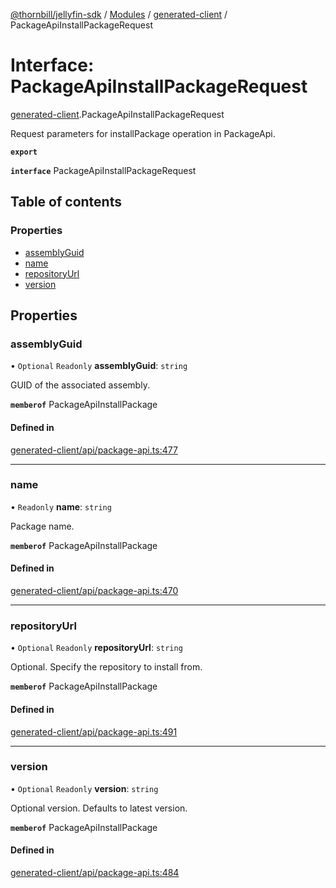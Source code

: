 [@thornbill/jellyfin-sdk](../README.md) / [Modules](../modules.md) / [generated-client](../modules/generated_client.md) / PackageApiInstallPackageRequest

# Interface: PackageApiInstallPackageRequest

[generated-client](../modules/generated_client.md).PackageApiInstallPackageRequest

Request parameters for installPackage operation in PackageApi.

**`export`**

**`interface`** PackageApiInstallPackageRequest

## Table of contents

### Properties

- [assemblyGuid](generated_client.PackageApiInstallPackageRequest.md#assemblyguid)
- [name](generated_client.PackageApiInstallPackageRequest.md#name)
- [repositoryUrl](generated_client.PackageApiInstallPackageRequest.md#repositoryurl)
- [version](generated_client.PackageApiInstallPackageRequest.md#version)

## Properties

### assemblyGuid

• `Optional` `Readonly` **assemblyGuid**: `string`

GUID of the associated assembly.

**`memberof`** PackageApiInstallPackage

#### Defined in

[generated-client/api/package-api.ts:477](https://github.com/thornbill/jellyfin-sdk-typescript/blob/029620a/src/generated-client/api/package-api.ts#L477)

___

### name

• `Readonly` **name**: `string`

Package name.

**`memberof`** PackageApiInstallPackage

#### Defined in

[generated-client/api/package-api.ts:470](https://github.com/thornbill/jellyfin-sdk-typescript/blob/029620a/src/generated-client/api/package-api.ts#L470)

___

### repositoryUrl

• `Optional` `Readonly` **repositoryUrl**: `string`

Optional. Specify the repository to install from.

**`memberof`** PackageApiInstallPackage

#### Defined in

[generated-client/api/package-api.ts:491](https://github.com/thornbill/jellyfin-sdk-typescript/blob/029620a/src/generated-client/api/package-api.ts#L491)

___

### version

• `Optional` `Readonly` **version**: `string`

Optional version. Defaults to latest version.

**`memberof`** PackageApiInstallPackage

#### Defined in

[generated-client/api/package-api.ts:484](https://github.com/thornbill/jellyfin-sdk-typescript/blob/029620a/src/generated-client/api/package-api.ts#L484)
